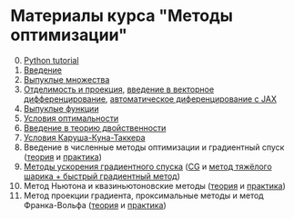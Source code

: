 # Материалы курса "Методы оптимизации"

0. [Python tutorial](./Python_tutorial.ipynb)
1. [Введение](./Spring2021/01-Intro/slides.pdf)
2. [Выпуклые множества](./Spring2021/02-ConvexSet/convex_set_theory.pdf)
3. [Отделимость и проекция](./Spring2021/03-ProjMatCalc/sep_proj.pdf), [введение в векторное дифференцирование](./Spring2021/03-ProjMatCalc/mat_calc.pdf), [автоматическое диференцирование с JAX](./Spring2021/03-ProjMatCalc/jax_autodiff_tutorial.ipynb)
4. [Выпуклые функции](./Spring2021/04-ConvexFunc/lecture4.pdf)
5. [Условия оптимальности](./Spring2021/05-OptCond/lecture5.pdf)
6. [Введение в теорию двойственности](./Spring2021/06-KKTDuality/lecture6.pdf)
7. [Условия Каруша-Куна-Таккера](./Spring2021/07-KKT/lecture7.pdf)
8. Введение в численные методы оптимизации и градиентный спуск ([теория](./05-IntroGD/lecture.pdf) и [практика](https://nbviewer.jupyter.org/github/amkatrutsa/cet_opt_met/blob/master/05-IntroGD/seminar.ipynb))
9. [Методы ускорения градиентного спуска](./06-AccGD/lecture6.pdf) ([CG](https://nbviewer.jupyter.org/github/amkatrutsa/cet_opt_met/blob/master/06-AccGD/cg.ipynb) и [метод тяжёлого шарика + быстрый градиентный метод](https://nbviewer.jupyter.org/github/amkatrutsa/cet_opt_met/blob/master/06-AccGD/AccGrad.ipynb))
10. Метод Ньютона и квазиньютоновские методы ([теория](./07-Newton/lecture.pdf) и [практика](./07-Newton/newton_quasi.ipynb))
11. Метод проекции градиента, проксимальные методы и метод Франка-Вольфа ([теория](./08-proximal/lecture8.pdf) и [практика](./08-proximal/pg_fw.ipynb))
